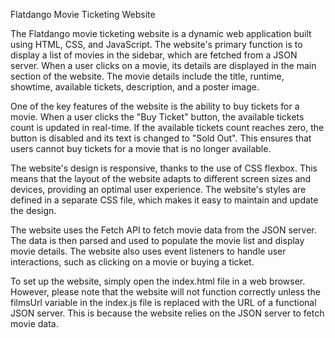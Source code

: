 
Flatdango Movie Ticketing Website
<!-- Brief overview of the project -->
The Flatdango movie ticketing website is a dynamic web application built using HTML, CSS, and JavaScript. The website's primary function is to display a list of movies in the sidebar, which are fetched from a JSON server. When a user clicks on a movie, its details are displayed in the main section of the website. The movie details include the title, runtime, showtime, available tickets, description, and a poster image.

One of the key features of the website is the ability to buy tickets for a movie. When a user clicks the "Buy Ticket" button, the available tickets count is updated in real-time. If the available tickets count reaches zero, the button is disabled and its text is changed to "Sold Out". This ensures that users cannot buy tickets for a movie that is no longer available.

The website's design is responsive, thanks to the use of CSS flexbox. This means that the layout of the website adapts to different screen sizes and devices, providing an optimal user experience. The website's styles are defined in a separate CSS file, which makes it easy to maintain and update the design.

The website uses the Fetch API to fetch movie data from the JSON server. The data is then parsed and used to populate the movie list and display movie details. The website also uses event listeners to handle user interactions, such as clicking on a movie or buying a ticket.

To set up the website, simply open the index.html file in a web browser. However, please note that the website will not function correctly unless the filmsUrl variable in the index.js file is replaced with the URL of a functional JSON server. This is because the website relies on the JSON server to fetch movie data.




